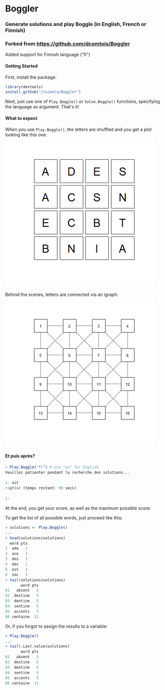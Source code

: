 # Boggler
### Generate solutions and play Boggle (in English, French or Finnish)
### Forked from https://github.com/dcomtois/Boggler
Added support for Finnish language ("fi")

#### Getting Started
First, install the package:

```r
library(devtools)
install_github("jtuimala/Boggler")
```

Next, just use one of `Play.Boggle()` or `Solve.Boggle()` functions, specifying the language as argument. That's it!

#### What to expect
When you use `Play.Boggle()`, the letters are shuffled and you get a plot looking like this one:
![Boggle letters](inst/includes/Boggle_letters.png)

Behind the scenes, letters are connected via an igraph:
![Boggle igraph](inst/includes/Boggle_graph.png)

#### Et puis après?
```r
> Play.Boggle("fr") # use "en" for English
Veuillez patienter pendant la recherche des solutions...

1: ait
+1pt(s) (temps restant: 99 secs)

1: 
```

At the end, you get your score, as well as the maximum possible score.

To get the list of all possible words, just proceed like this:

```r
> solutions <- Play.Boggle()
...
> head(solutions$solutions)
  word pts
1  ada   1
2  ace   1
3  des   1
4  dec   1
5  est   1
6  sec   1
> tail(solutions$solutions)
       word pts
81   absent   3
82  destine   5
83  dentine   5
84  sentine   5
85  accents   5
86 centaine  11
```

Or, if you forgot to assign the results to a variable:

```r
> Play.Boggle()
...
> tail(.Last.value$solutions)
       word pts
81   absent   3
82  destine   5
83  dentine   5
84  sentine   5
85  accents   5
86 centaine  11
```
